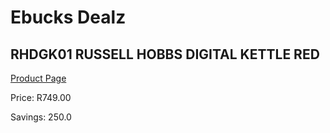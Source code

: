 
# Ebucks Dealz
## RHDGK01 RUSSELL HOBBS DIGITAL KETTLE RED
[Product Page](https://www.ebucks.com/web/shop/productSelected.do?prodId=1084020314&catId=1157551679)

Price: R749.00

Savings: 250.0


	